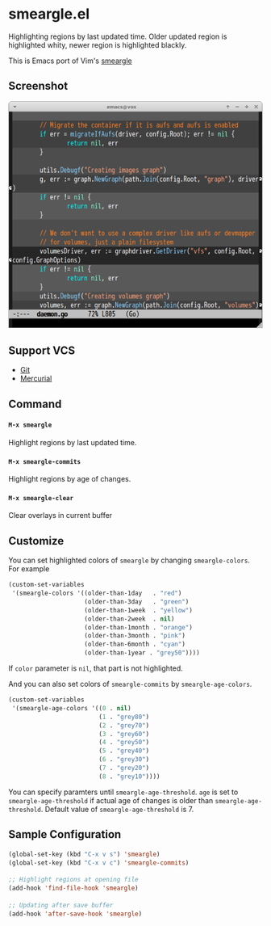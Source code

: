 # smeargle.el

Highlighting regions by last updated time.
Older updated region is highlighted whity, newer region is highlighted blackly.

This is Emacs port of Vim's [smeargle](https://github.com/FriedSock/smeargle)

## Screenshot

![smeargle](image/smeargle.png)

## Support VCS

- [Git](http://git-scm.com/)
- [Mercurial](http://mercurial.selenic.com/)

## Command

#### `M-x smeargle`

Highlight regions by last updated time.

#### `M-x smeargle-commits`

Highlight regions by age of changes.


#### `M-x smeargle-clear`

Clear overlays in current buffer


## Customize

You can set highlighted colors of `smeargle` by changing `smeargle-colors`.
For example

```lisp
(custom-set-variables
 '(smeargle-colors '((older-than-1day   . "red")
                     (older-than-3day   . "green")
                     (older-than-1week  . "yellow")
                     (older-than-2week  . nil)
                     (older-than-1month . "orange")
                     (older-than-3month . "pink")
                     (older-than-6month . "cyan")
                     (older-than-1year . "grey50"))))
```

If `color` parameter is `nil`, that part is not highlighted.

And you can also set colors of `smeargle-commits` by `smeargle-age-colors`.

```lisp
(custom-set-variables
 '(smeargle-age-colors '((0 . nil)
                         (1 . "grey80")
                         (2 . "grey70")
                         (3 . "grey60")
                         (4 . "grey50")
                         (5 . "grey40")
                         (6 . "grey30")
                         (7 . "grey20")
                         (8 . "grey10"))))
```

You can specify paramters until `smeargle-age-threshold`. `age` is set
to `smeargle-age-threshold` if actual age of changes is older than
`smeargle-age-threshold`. Default value of `smeargle-age-threshold` is 7.


## Sample Configuration

```lisp
(global-set-key (kbd "C-x v s") 'smeargle)
(global-set-key (kbd "C-x v c") 'smeargle-commits)

;; Highlight regions at opening file
(add-hook 'find-file-hook 'smeargle)

;; Updating after save buffer
(add-hook 'after-save-hook 'smeargle)
```
